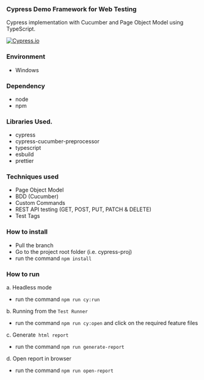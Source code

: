 ### Cypress Demo Framework for Web Testing

Cypress implementation with Cucumber and Page Object Model using TypeScript.

[![Cypress.io](https://img.shields.io/badge/tested%20with-Cypress-04C38E.svg)](https://www.cypress.io/)

### Environment

- Windows

### Dependency

- node
- npm

### Libraries Used.

- cypress
- cypress-cucumber-preprocessor
- typescript
- esbuild
- prettier

### Techniques used

- Page Object Model
- BDD (Cucumber)
- Custom Commands
- REST API testing (GET, POST, PUT, PATCH & DELETE)
- Test Tags

### How to install

- Pull the branch
- Go to the project root folder (i.e. cypress-proj)
- run the command ```npm install```

### How to run

a. Headless mode

- run the command ```npm run cy:run```

b. Running from the `Test Runner`

- run the command ```npm run cy:open``` and click on the required feature files

c. Generate` html report`

- run the command ```npm run generate-report```

d. Open report in browser

- run the command ```npm run open-report```
